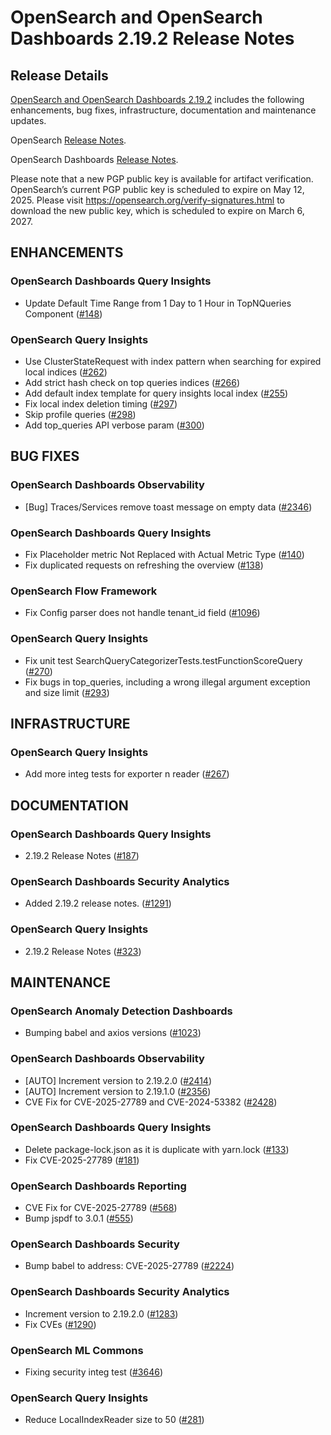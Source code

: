 # OpenSearch and OpenSearch Dashboards 2.19.2 Release Notes

## Release Details

[OpenSearch and OpenSearch Dashboards 2.19.2](https://opensearch.org/versions/opensearch-2-19-2.html) includes the following enhancements, bug fixes, infrastructure, documentation and maintenance updates.

OpenSearch [Release Notes](https://github.com/opensearch-project/OpenSearch/blob/2.19/release-notes/opensearch.release-notes-2.19.2.md).

OpenSearch Dashboards [Release Notes](https://github.com/opensearch-project/OpenSearch-Dashboards/blob/2.19/release-notes/opensearch-dashboards.release-notes-2.19.2.md).

Please note that a new PGP public key is available for artifact verification. OpenSearch’s current PGP public key is scheduled to expire on May 12, 2025. Please visit https://opensearch.org/verify-signatures.html to download the new public key, which is scheduled to expire on March 6, 2027.


## ENHANCEMENTS


### OpenSearch Dashboards Query Insights


* Update Default Time Range from 1 Day to 1 Hour in TopNQueries Component ([#148](https://github.com/opensearch-project/query-insights-dashboards/pull/148))


### OpenSearch Query Insights


* Use ClusterStateRequest with index pattern when searching for expired local indices ([#262](https://github.com/opensearch-project/query-insights/pull/262))
* Add strict hash check on top queries indices ([#266](https://github.com/opensearch-project/query-insights/pull/266))
* Add default index template for query insights local index ([#255](https://github.com/opensearch-project/query-insights/pull/255))
* Fix local index deletion timing ([#297](https://github.com/opensearch-project/query-insights/pull/297))
* Skip profile queries ([#298](https://github.com/opensearch-project/query-insights/pull/298))
* Add top\_queries API verbose param ([#300](https://github.com/opensearch-project/query-insights/pull/300))


## BUG FIXES


### OpenSearch Dashboards Observability


* [Bug] Traces/Services remove toast message on empty data ([#2346](https://github.com/opensearch-project/dashboards-observability/pull/2346))


### OpenSearch Dashboards Query Insights


* Fix Placeholder metric Not Replaced with Actual Metric Type ([#140](https://github.com/opensearch-project/query-insights-dashboards/pull/140))
* Fix duplicated requests on refreshing the overview ([#138](https://github.com/opensearch-project/query-insights-dashboards/pull/138))


### OpenSearch Flow Framework


* Fix Config parser does not handle tenant\_id field ([#1096](https://github.com/opensearch-project/flow-framework/pull/1096))


### OpenSearch Query Insights


* Fix unit test SearchQueryCategorizerTests.testFunctionScoreQuery ([#270](https://github.com/opensearch-project/query-insights/pull/270))
* Fix bugs in top\_queries, including a wrong illegal argument exception and size limit ([#293](https://github.com/opensearch-project/query-insights/pull/293))


## INFRASTRUCTURE


### OpenSearch Query Insights


* Add more integ tests for exporter n reader ([#267](https://github.com/opensearch-project/query-insights/pull/267))


## DOCUMENTATION


### OpenSearch Dashboards Query Insights


* 2.19.2 Release Notes ([#187](https://github.com/opensearch-project/query-insights-dashboards/pull/187))


### OpenSearch Dashboards Security Analytics


* Added 2.19.2 release notes. ([#1291](https://github.com/opensearch-project/security-analytics-dashboards-plugin/pull/1291))


### OpenSearch Query Insights


* 2.19.2 Release Notes ([#323](https://github.com/opensearch-project/query-insights/pull/323))


## MAINTENANCE


### OpenSearch Anomaly Detection Dashboards


* Bumping babel and axios versions ([#1023](https://github.com/opensearch-project/anomaly-detection-dashboards-plugin/pull/1023))


### OpenSearch Dashboards Observability


* [AUTO] Increment version to 2.19.2.0 ([#2414](https://github.com/opensearch-project/dashboards-observability/pull/2414))
* [AUTO] Increment version to 2.19.1.0 ([#2356](https://github.com/opensearch-project/dashboards-observability/pull/2356))
* CVE Fix for CVE-2025-27789 and CVE-2024-53382 ([#2428](https://github.com/opensearch-project/dashboards-observability/pull/2428))


### OpenSearch Dashboards Query Insights


* Delete package-lock.json as it is duplicate with yarn.lock ([#133](https://github.com/opensearch-project/query-insights-dashboards/pull/133))
* Fix CVE-2025-27789 ([#181](https://github.com/opensearch-project/query-insights-dashboards/pull/181))


### OpenSearch Dashboards Reporting


* CVE Fix for CVE-2025-27789 ([#568](https://github.com/opensearch-project/dashboards-reporting/pull/568))
* Bump jspdf to 3.0.1 ([#555](https://github.com/opensearch-project/dashboards-reporting/pull/555))


### OpenSearch Dashboards Security


* Bump babel to address: CVE-2025-27789 ([#2224](https://github.com/opensearch-project/security-dashboards-plugin/pull/2224))


### OpenSearch Dashboards Security Analytics


* Increment version to 2.19.2.0 ([#1283](https://github.com/opensearch-project/security-analytics-dashboards-plugin/pull/1283))
* Fix CVEs ([#1290](https://github.com/opensearch-project/security-analytics-dashboards-plugin/pull/1290))


### OpenSearch ML Commons


* Fixing security integ test ([#3646](https://github.com/opensearch-project/ml-commons/pull/3646))


### OpenSearch Query Insights


* Reduce LocalIndexReader size to 50 ([#281](https://github.com/opensearch-project/query-insights/pull/281))


